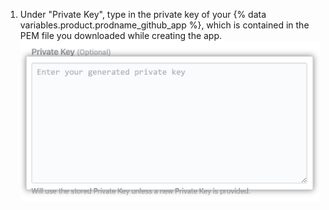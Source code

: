 1. Under "Private Key", type in the private key of your {% data variables.product.prodname_github_app %}, which is contained in the PEM file you downloaded while creating the app. ![Private key field](/assets/images/help/insights/private-key.png)
